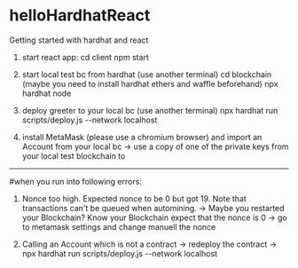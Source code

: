# helloHardhatReact
Getting started with hardhat and react

1. start react app: 
cd client 
npm start

2. start local test bc from hardhat (use another terminal)
cd blockchain
(maybe you need to install hardhat ethers and waffle beforehand)
npx hardhat node

3. deploy greeter to your local bc (use another terminal)
npx hardhat run scripts/deploy.js --network localhost

4. install MetaMask (please use a chromium browser) and import an Account from your local bc
-> use a copy of one of the private keys from your local test blockchain to

---------
#when you run into following errors:

1. Nonce too high. Expected nonce to be 0 but got 19. Note that transactions can't be queued when automining.
-> Maybe you restarted your Blockchain? Know your Blockchain expect that the nonce is 0
-> go to metamask settings and change manuell the nonce 


2. Calling an Account which is not a contract
-> redeploy the contract
-> npx hardhat run scripts/deploy.js --network localhost 
